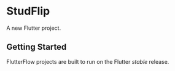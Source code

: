 # StudFlip

A new Flutter project.

## Getting Started

FlutterFlow projects are built to run on the Flutter _stable_ release.
